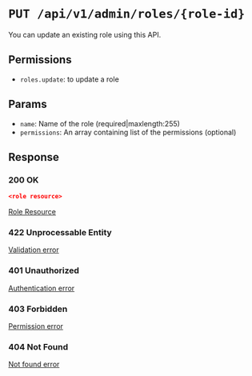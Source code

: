 # `PUT /api/v1/admin/roles/{role-id}`
You can update an existing role using this API.


## Permissions
- `roles.update`: to update a role

## Params

- `name`: Name of the role (required|maxlength:255)
- `permissions`: An array containing list of the permissions (optional)

## Response

### 200 OK

```json
<role resource>
```

[Role Resource](role.md)

### 422 Unprocessable Entity
[Validation error](../../_globals/validation-errors.md)

### 401 Unauthorized
[Authentication error](../../_globals/authentication-errors.md)

### 403 Forbidden
[Permission error](../../_globals/permission-errors.md)

### 404 Not Found
[Not found error](../../_globals/not-found-errors.md)

